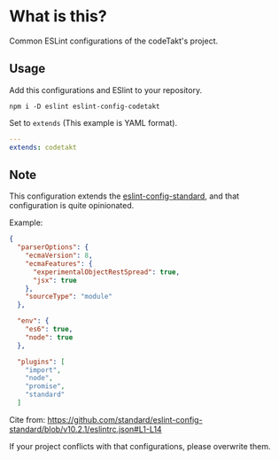 # What is this?

Common ESLint configurations of the codeTakt's project.

## Usage

Add this configurations and ESlint to your repository.

    npm i -D eslint eslint-config-codetakt

Set to `extends` (This example is YAML format).

```yaml
---
extends: codetakt
```

## Note

This configuration extends the [eslint-config-standard][], and that configuration is quite opinionated.

Example:

```json
{
  "parserOptions": {
    "ecmaVersion": 8,
    "ecmaFeatures": {
      "experimentalObjectRestSpread": true,
      "jsx": true
    },
    "sourceType": "module"
  },

  "env": {
    "es6": true,
    "node": true
  },

  "plugins": [
    "import",
    "node",
    "promise",
    "standard"
  ]
```

Cite from: <https://github.com/standard/eslint-config-standard/blob/v10.2.1/eslintrc.json#L1-L14>

If your project conflicts with that configurations, please overwrite them.

[eslint-config-standard]: https://github.com/standard/eslint-config-standard "ESLint Config for JavaScript Standard Style."
